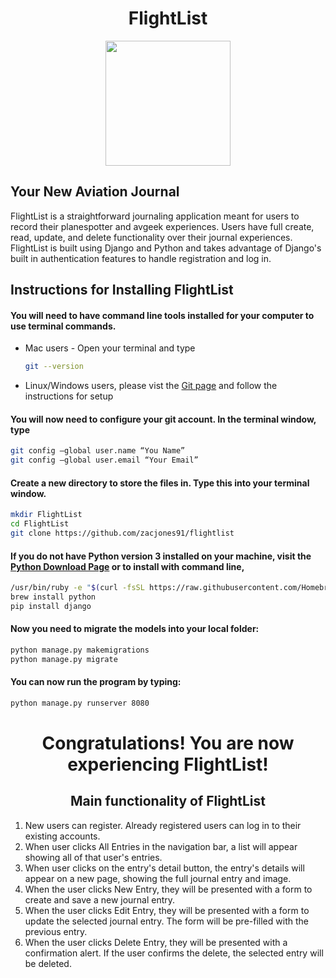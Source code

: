 <div style="text-align:center">
<h1 style="font-weight: bold">FlightList</h1>
<img src="https://image.flaticon.com/icons/svg/61/61212.svg" width="200"/>
</div>

<h2 style="font-weight: bold">Your New Aviation Journal</h2>

<p>FlightList is a straightforward journaling application meant for users to record their planespotter and avgeek experiences. Users have full create, read, update, and delete functionality over their journal experiences. FlightList is built using Django and Python and takes advantage of Django's built in authentication features to handle registration and log in.</p>

<h2>Instructions for Installing FlightList</h2>

<h4> You will need to have command line tools installed for your computer to use terminal commands.
</h4>

  * Mac users - Open your terminal and type

    ```sh
    git --version
    ```

  * Linux/Windows users, please vist the [Git page](https://git-scm.com/book/en/v2/Getting-Started-Installing-Git) and follow the instructions for setup

<h4>You will now need to configure your git account. In the terminal window, type</h4>

  ```sh
  git config –global user.name “You Name”
  git config –global user.email “Your Email”
  ```

#### Create a new directory to store the files in. Type this into your terminal window.

  ```sh
  mkdir FlightList
  cd FlightList
  git clone https://github.com/zacjones91/flightlist
  ```

#### If you do not have Python version 3 installed on your machine, visit the [Python Download Page](https://www.python.org/downloads/) or to install with command line,

```sh
/usr/bin/ruby -e "$(curl -fsSL https://raw.githubusercontent.com/Homebrew/install/master/install)"
brew install python
pip install django
```
#### Now you need to migrate the models into your local folder:
```sh
python manage.py makemigrations
python manage.py migrate
```

#### You can now run the program by typing:

```sh
python manage.py runserver 8080
```

<h1 style="text-align:center; font-weight: bold;">Congratulations! You are now experiencing FlightList!

<h2 style="font-weight:bold;text-align:center" > Main functionality of FlightList</h2>

1. New users can register. Already registered users can log in to their existing accounts.
2. When user clicks All Entries in the navigation bar, a list will appear showing all of that user's entries.
3. When user clicks on the entry's detail button, the entry's details will appear on a new page, showing the full journal entry and image.
4. When the user clicks New Entry, they will be presented with a form to create and save a new journal entry.
5. When the user clicks Edit Entry, they will be presented with a form to update the selected journal entry. The form will be pre-filled with the previous entry.
6. When the user clicks Delete Entry, they will be presented with a confirmation alert. If the user confirms the delete, the selected entry will be deleted.
```